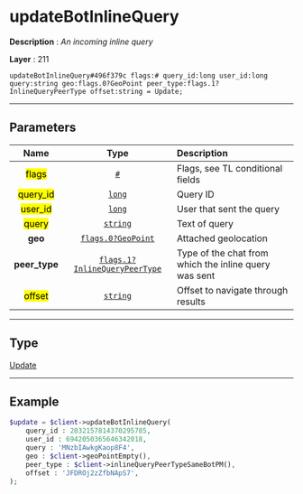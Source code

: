 # updateBotInlineQuery

**Description** : *An incoming inline query*

**Layer** : 211

```tl
updateBotInlineQuery#496f379c flags:# query_id:long user_id:long query:string geo:flags.0?GeoPoint peer_type:flags.1?InlineQueryPeerType offset:string = Update;
```

---

## Parameters

| Name | Type | Description |
| :---: | :---: | :--- |
| <mark>flags</mark> | [`#`](type/#) | Flags, see TL conditional fields |
| <mark>query_id</mark> | [`long`](type/long) | Query ID |
| <mark>user_id</mark> | [`long`](type/long) | User that sent the query |
| <mark>query</mark> | [`string`](type/string) | Text of query |
| **geo** | [`flags.0?GeoPoint`](type/GeoPoint) | Attached geolocation |
| **peer_type** | [`flags.1?InlineQueryPeerType`](type/InlineQueryPeerType) | Type of the chat from which the inline query was sent |
| <mark>offset</mark> | [`string`](type/string) | Offset to navigate through results |

---

## Type

[Update](type/Update)

---

## Example

```php
$update = $client->updateBotInlineQuery(
	query_id : 2032157814370295785,
	user_id : 6942050365646342018,
	query : 'MNzbIAwkgKaop8F4',
	geo : $client->geoPointEmpty(),
	peer_type : $client->inlineQueryPeerTypeSameBotPM(),
	offset : 'JFDROj2zZfbNApS7',
);
```